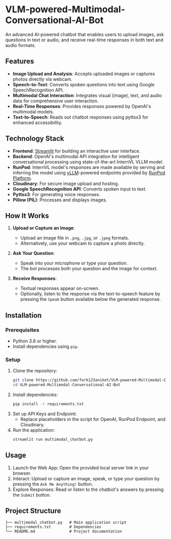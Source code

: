 # VLM-powered-Multimodal-Conversational-AI-Bot

An advanced AI-powered chatbot that enables users to upload images, ask questions in text or audio, and receive real-time responses in both text and audio formats.  

## Features  
- **Image Upload and Analysis**: Accepts uploaded images or captures photos directly via webcam.  
- **Speech-to-Text**: Converts spoken questions into text using Google SpeechRecognition API.  
- **Multimodal Chat Interaction**: Integrates visual (image), text, and audio data for comprehensive user interaction.  
- **Real-Time Responses**: Provides responses powered by OpenAI's multimodal models.  
- **Text-to-Speech**: Reads out chatbot responses using pyttsx3 for enhanced accessibility.  

## Technology Stack  
- **Frontend**: [Streamlit](https://streamlit.io/) for building an interactive user interface.  
- **Backend**: OpenAI's multimodal API integration for intelligent conversational processing using state-of-the-art InternVL VLLM model.
- **RunPod**: InternVL model's responses are made available by serving and inferring the model using [vLLM](https://docs.vllm.ai/en/latest/)-powered endpoints provided by [RunPod Platform](https://www.runpod.io/).
- **Cloudinary**: For secure image upload and hosting.  
- **Google SpeechRecognition API**: Converts spoken input to text.  
- **Pyttsx3**: For generating voice responses.  
- **Pillow (PIL)**: Processes and displays images.  

## How It Works  
1. **Upload or Capture an Image**:  
   - Upload an image file in `.png`, `.jpg`, or `.jpeg` formats.  
   - Alternatively, use your webcam to capture a photo directly.  

2. **Ask Your Question**:  
   - Speak into your microphone or type your question.  
   - The bot processes both your question and the image for context.  

3. **Receive Responses**:  
   - Textual responses appear on-screen.  
   - Optionally, listen to the response via the text-to-speech feature by pressing the `Speak` button available below the generated response.  

## Installation  

### Prerequisites  
- Python 3.8 or higher.  
- Install dependencies using `pip`.  

### Setup  
1. Clone the repository:  
   ```bash
   git clone https://github.com/fork123aniket/VLM-powered-Multimodal-Conversational-AI-Bot.git
   cd VLM-powered-Multimodal-Conversational-AI-Bot
2. Install dependencies:
    ```bash
    pip install -r requirements.txt
3. Set up API Keys and Endpoint:
    - Replace placeholders in the script for OpenAI, RunPod Endpoint, and Cloudinary.
4. Run the application:
    ```bash
    streamlit run multimodal_chatbot.py

## Usage
1. Launch the Web App: Open the provided local server link in your browser.
2. Interact: Upload or capture an image, speak, or type your question by pressing the `Ask Me Anything!` button.
3. Explore Responses: Read or listen to the chatbot's answers by pressing the `Submit` button.

## Project Structure

    ├── multimodal_chatbot.py   # Main application script  
    ├── requirements.txt        # Dependencies  
    └── README.md               # Project documentation  
